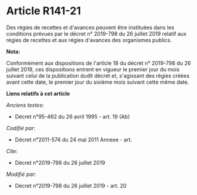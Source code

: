 # Article R141-21

Des régies de recettes et d'avances peuvent être instituées dans les conditions prévues par le décret n° 2019-798 du 26
juillet 2019 relatif aux régies de recettes et aux régies d'avances des organismes publics.

**Nota:**

Conformément aux dispositions de l'article 18 du décret n° 2019-798 du 26 juillet 2019, ces dispositions entrent en vigueur
le premier jour du mois suivant celui de la publication dudit décret et, s'agissant des régies créées avant cette date, le
premier jour du sixième mois suivant cette même date.

**Liens relatifs à cet article**

_Anciens textes_:

  - Décret n°95-462 du 26 avril 1995 - art. 19 (Ab)

_Codifié par_:

  - Décret n°2011-574 du 24 mai 2011 Annexe - art.

_Cite_:

  - Décret n°2019-798 du 26 juillet 2019

_Modifié par_:

  - Décret n°2019-798 du 26 juillet 2019 - art. 20
